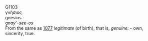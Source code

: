 <body>
  <p>G1103<br>  γνήσιος  <br> gnēsios  <br><i>gnay‘-see-os </i><br>From the same as <a href="g1077.htm">1077</a>  <i>legitimate</i> (of birth), that is, <i>genuine:</i> - own, sincerity, true.<br></p>
 </body>